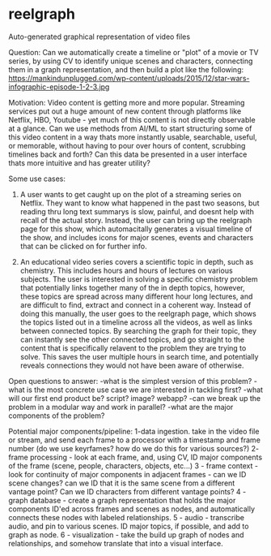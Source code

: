 # reelgraph
Auto-generated graphical representation of video files

Question:
Can we automatically create a timeline or "plot" of a movie or TV series, by using CV to identify unique scenes and characters, connecting them in a graph representation, and then build a plot like the following: https://mankindunplugged.com/wp-content/uploads/2015/12/star-wars-infographic-episode-1-2-3.jpg

Motivation:
Video content is getting more and more popular. Streaming services put out a huge amount of new content through platforms like Netflix, HBO, Youtube - yet much of this content is not directly observable at a glance. Can we use methods from AI/ML to start structuring some of this video content in a way thats more instantly usable, searchable, useful, or memorable, without having to pour over hours of content, scrubbing timelines back and forth? Can this data be presented in a user interface thats more intuitive and has greater utility?

Some use cases:
1) A user wants to get caught up on the plot of a streaming series on Netflix. They want to know what happened in the past two seasons, but reading thru long text summarys is slow, painful, and doesnt help with recall of the actual story. Instead, the user can bring up the reelgraph page for this show, which automacitally generates a visual timeline of the show, and includes icons for major scenes, events and characters that can be clicked on for further info.

2) An educational video series covers a scientific topic in depth, such as chemistry. This includes hours and hours of lectures on various subjects. The user is interested in solving a specific chemistry problem that potentially links together many of the in depth topics, however, these topics are spread across many different hour long lectures, and are difficult to find, extract and connect in a coherent way. Instead of doing this manually, the user goes to the reelgraph page, which shows the topics listed out in a timeline across all the videos, as well as links between connected topics. By searching the graph for their topic, they can instantly see the other connected topics, and go straight to the content that is specifically relavent to the problem they are trying to solve. This saves the user multiple hours in search time, and potentially reveals connections they would not have been aware of otherwise.

Open questions to answer:
-what is the simplest version of this problem?
-what is the most concrete use case we are interested in tackling first?
-what will our first end product be? script? image? webapp?
-can we break up the problem in a modular way and work in parallel?
-what are the major components of the problem?

Potential major components/pipeline:
1-data ingestion. take in the video file or stream, and send each frame to a processor with a timestamp and frame number (do we use keyrfames? how do we do this for various sources?)
2- frame processing - look at each frame, and, using CV, ID major components of the frame (scene, people, characters, objects, etc...)
3 - frame context - look for continuity of major components in adjacent frames - can we ID scene changes? can we ID that it is the same scene from a different vantage point? Can we ID characters from different vantage points?
4 - graph database - create a graph representation that holds the major components ID'ed across frames and scenes as nodes, and automatically connects these nodes with labeled relationships.
5 - audio - transcribe audio, and pin to various scenes. ID major topics, if possible, and add to graph as node.
6 - visualization - take the build up graph of nodes and relationships, and somehow translate that into a visual interface.
